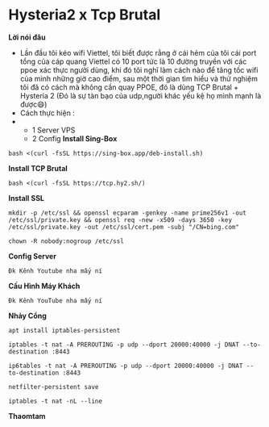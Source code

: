 # Hysteria2 x Tcp Brutal
**Lời nói đâu**
* Lần đầu tôi kéo wifi Viettel, tôi biết được rằng ở cái hẻm của tôi cái port tổng của cáp quang Viettel có 10 port tức là 10 đường truyền với các ppoe xác thực người dùng, khi đó tôi nghĩ làm cách nào để tăng tốc wifi của mình những giờ cao điểm, sau một thời gian tìm hiểu và thử nghiệm tôi đã có cách mà không cần quay PPOE, đó là dùng TCP Brutal + Hysteria 2 (Đó là sự tàn bạo của udp,người khác yếu kệ họ mình mạnh là được😄)
* Cách thực hiện :
* * 1 Server VPS
  * 2 Config
**Install Sing-Box**
```
bash <(curl -fsSL https://sing-box.app/deb-install.sh)
```
**Install TCP Brutal**
```
bash <(curl -fsSL https://tcp.hy2.sh/)
```
**Install SSL**
```
mkdir -p /etc/ssl && openssl ecparam -genkey -name prime256v1 -out /etc/ssl/private.key && openssl req -new -x509 -days 3650 -key /etc/ssl/private.key -out /etc/ssl/cert.pem -subj "/CN=bing.com"
```
```
chown -R nobody:nogroup /etc/ssl
```
**Config Server**
```
Đk Kênh Youtube nha mấy ní
```
**Cấu Hình Máy Khách**
```
Đk Kênh YouTube nha mấy ní
```
**Nhảy Cổng**
```
apt install iptables-persistent
```
```
iptables -t nat -A PREROUTING -p udp --dport 20000:40000 -j DNAT --to-destination :8443
```
```
ip6tables -t nat -A PREROUTING -p udp --dport 20000:40000 -j DNAT --to-destination :8443
```
```
netfilter-persistent save
```
```
iptables -t nat -nL --line
```
**Thaomtam**
